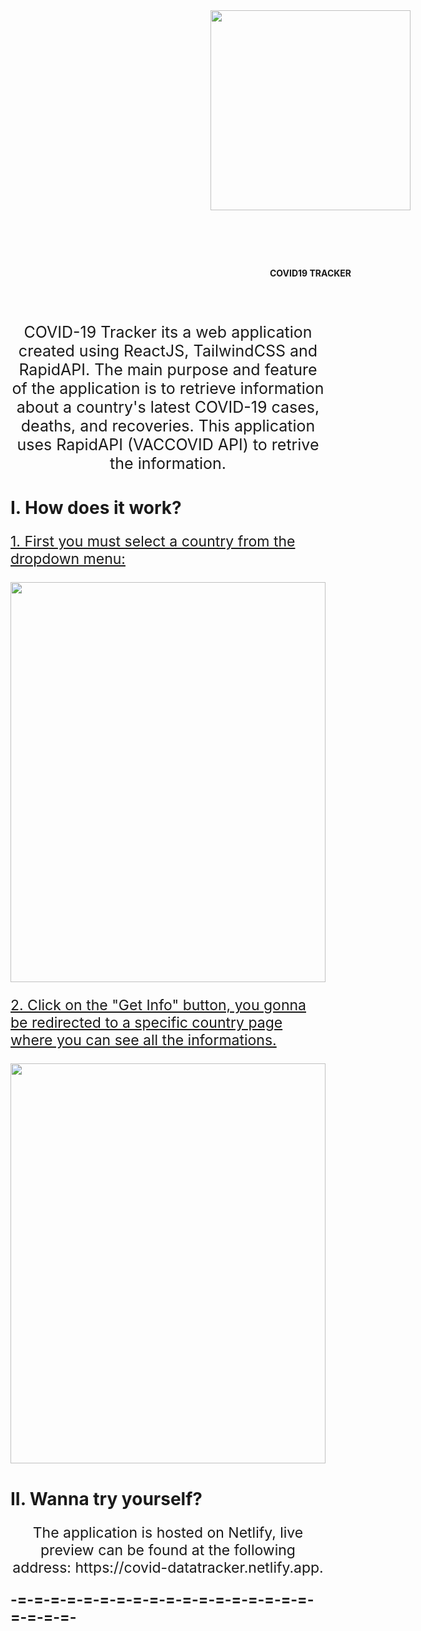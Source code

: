 <div style="width: 100vw; display: flex; flex-direction: column; justify-content: center; place-items: center;">
	<img src="https://i.ibb.co/2tDrtmw/SARS-Co-V-2-without-background.png" width="320px" height="320px"  alt="" />
	<p style="text-align: center; color: red; font-size: 36px; font-style: bold; text-decoration: underline;"><h4>COVID19 TRACKER</h4></p>
</div>
<div>
	<p style="text-align: center; font-size: 25px">
	COVID-19 Tracker its a web application created using ReactJS, TailwindCSS and RapidAPI. The main purpose and feature of the application is to retrieve information about a country's latest COVID-19 cases, deaths, and recoveries. This application uses RapidAPI (VACCOVID API) to retrive the information.
	</p>
	<h1>
	I. How does it work?
	</h1>
	<p style="font-size: 23px; text-decoration: underline;">
	1. First you must select a country from the dropdown menu:
	</p>
	<img src="https://im3.ezgif.com/tmp/ezgif-3-bfa8900e30.gif" alt="" width="100%" height="640px" />
	<p style="font-size: 23px; text-decoration: underline;">
	2. Click on the "Get Info" button, you gonna be redirected to a specific country page where you can see all the informations.
	</p>
	<img src="https://im3.ezgif.com/tmp/ezgif-3-acffb03fe3.gif" alt="" width="100%" height="640px" />
	<h1>
	II. Wanna try yourself?
	</h1>
	<p style="text-align: center; font-size: 23px; ">
	The application is hosted on Netlify, live preview can be found at the following address: https://covid-datatracker.netlify.app.
	</p>
	<span style="text-align: center; font-size: 23px; font-weight: bold; ">-=-=-=-=-=-=-=-=-=-=-=-=-=-=-=-=-=-=-=-=-=-=-</span>
</div>
